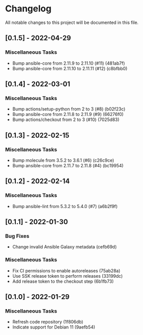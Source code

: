 # Changelog
All notable changes to this project will be documented in this file.

## [0.1.5] - 2022-04-29

### Miscellaneous Tasks

- Bump ansible-core from 2.11.9 to 2.11.10 (#11) (481ab7f)
- Bump ansible-core from 2.11.10 to 2.11.11 (#12) (c8bfbb0)

## [0.1.4] - 2022-03-01

### Miscellaneous Tasks

- Bump actions/setup-python from 2 to 3 (#8) (b02f23c)
- Bump ansible-core from 2.11.8 to 2.11.9 (#9) (66276f0)
- Bump actions/checkout from 2 to 3 (#10) (7025d83)

## [0.1.3] - 2022-02-15

### Miscellaneous Tasks

- Bump molecule from 3.5.2 to 3.6.1 (#6) (c26c9ce)
- Bump ansible-core from 2.11.7 to 2.11.8 (#4) (bc19954)

## [0.1.2] - 2022-02-14

### Miscellaneous Tasks

- Bump ansible-lint from 5.3.2 to 5.4.0 (#7) (a6b2f9f)

## [0.1.1] - 2022-01-30

### Bug Fixes

- Change invalid Ansible Galaxy metadata (cefb69d)

### Miscellaneous Tasks

- Fix CI permissions to enable autoreleases (75ab28a)
- Use SSK release token to perform releases (33199dc)
- Add release token to the checkout step (6b1fb73)

## [0.1.0] - 2022-01-29

### Miscellaneous Tasks

- Refresh code repository (1f806db)
- Indicate support for Debian 11 (9aefb54)

<!-- generated by git-cliff -->
